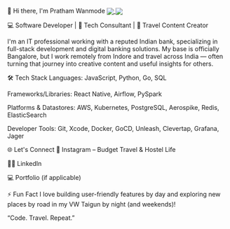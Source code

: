 👋 Hi there, I'm Pratham Wanmode
<a href="https://github.com/pratham3012">
  <img align="center" src="https://github-readme-stats.vercel.app/api?username=pratham3012&show_icons=true&theme=dracula&include_all_commits=true&count_private=true"/>
</a>
<a href="https://github.com/pratham3012">
 <img align="center" src="https://github-readme-stats.vercel.app/api/top-langs/?username=pratham3012&layout=compact&theme=dracula"/>
</a>

💻 Software Developer | 🚀 Tech Consultant | 🧭 Travel Content Creator

I'm an IT professional working with a reputed Indian bank, specializing in full-stack development and digital banking solutions. My base is officially Bangalore, but I work remotely from Indore and travel across India — often turning that journey into creative content and useful insights for others.

🛠️ Tech Stack
Languages: JavaScript, Python, Go, SQL

Frameworks/Libraries: React Native, Airflow, PySpark

Platforms & Datastores: AWS, Kubernetes, PostgreSQL, Aerospike, Redis, ElasticSearch

Developer Tools: Git, Xcode, Docker, GoCD, Unleash, Clevertap, Grafana, Jager

🌐 Let's Connect
📸 Instagram – Budget Travel & Hostel Life

🧑‍💼 LinkedIn

💻 Portfolio (if applicable)

⚡ Fun Fact
I love building user-friendly features by day and exploring new places by road in my VW Taigun by night (and weekends)!

“Code. Travel. Repeat.”
